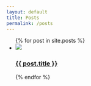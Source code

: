 ```yaml
---
layout: default
title: Posts
permalink: /posts
---
```

<ul class="entries">
  {% for post in site.posts %}

  <li>
    <a href="{{ post.url }}">
    <img src="{{ post.image }}"/> <br>
      <h3>{{ post.title }}</h3>
    </a>
  </li>

  {% endfor %}
</ul>
